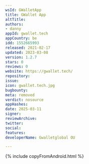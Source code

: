 ```yaml
---
wsId: GWalletApp
title: GWallet App
altTitle: 
authors:
- danny
appId: gwallet.tech
appCountry: be
idd: 1552665993
released: 2021-02-17
updated: 2023-03-08
version: 1.2.7
stars: 0
reviews: 0
website: https://gwallet.tech/
repository: 
issue: 
icon: gwallet.tech.jpg
bugbounty: 
meta: removed
verdict: nosource
appHashes: 
date: 2025-03-11
signer: 
reviewArchive: 
twitter: 
social: 
features: 
developerName: Gwalletglobal OU

---
```


{% include copyFromAndroid.html %}
